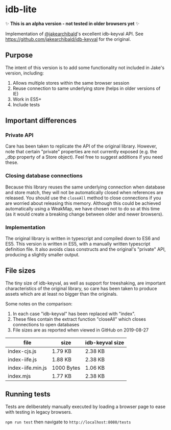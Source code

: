 # idb-lite

 :sparkles: **This is an alpha version - not tested in older browsers yet** :sparkles:

Implementation of [@jakearchibald](https://github.com/jakearchibald)'s excellent idb-keyval API. See https://github.com/jakearchibald/idb-keyval for the original.

## Purpose

The intent of this version is to add some functionality not included in Jake's version, including:

1. Allows multiple stores within the same browser session
2. Reuse connection to same underlying store (helps in older versions of IE)
3. Work in ES5+
4. Include tests

## Important differences

### Private API

Care has been taken to replicate the API of the original library. However, note that certain "private" properties are not currently exposed (e.g. the _dbp property of a Store object). Feel free to suggest additions if you need these.

### Closing database connections

Because this library reuses the same underlying connection when database and store match, they will not be automatically closed when references are released. You should use the `closeAll` method to close connections if you are worried about releasing this memory. Although this could be achieved automatically using a WeakMap, we have chosen not to do so at this time (as it would create a breaking change between older and newer browsers).

### Implementation

The original library is written in typescript and compiled down to ES6 and ES5. This version is written in ES5, with a manually written typescript definition file. It also avoids class constructs and the original's "private" API, producing a slightly smaller output.

## File sizes

The tiny size of idb-keyval, as well as support for treeshaking, are important characteristics of the original library, so care has been taken to produce assets which are at least no bigger than the originals.

Some notes on the comparison:

1. In each case "idb-keyval" has been replaced with "index".
2. These files contain the extract function "closeAll" which closes connections to open databases
3. File sizes are as reported when viewed in GitHub on 2019-08-27

| file              | size       | idb-keyval size |
| ----------------- | ---------- | --------------- |
| index-cjs.js      | 1.79 KB    | 2.38 KB         |
| index-iife.js     | 1.88 KB    | 2.38 KB         |
| index-iife.min.js | 1000 Bytes | 1.06 KB         |
| index.mjs         | 1.77 KB    | 2.38 KB         |

## Running tests

Tests are deliberately manually executed by loading a browser page to ease with testing in legacy browsers.

`npm run test` then navigate to `http://localhost:8080/tests`

##
